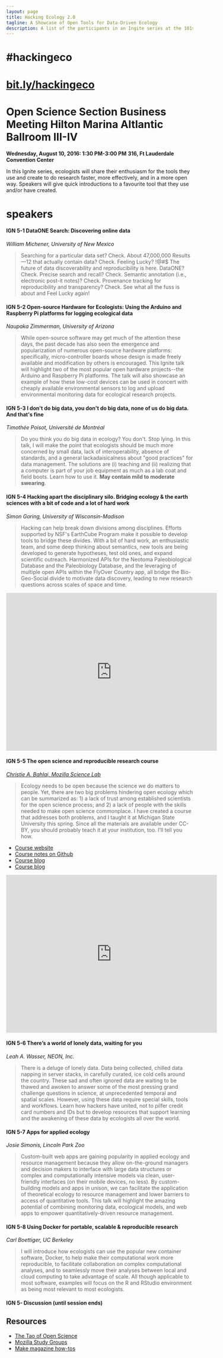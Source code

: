 ```yaml
---
layout: page
title: Hacking Ecology 2.0
tagline: A Showcase of Open Tools for Data-Driven Ecology
description: A list of the participants in an Ingite series at the 101st Ecological Society of America meeting
---
```


# #hackingeco

# [bit.ly/hackingeco](bit.ly/hackingeco)

# Open Science Section Business Meeting Hilton Marina Altlantic Ballroom III-IV

**Wednesday, August 10, 2016: 1:30 PM-3:00 PM**
**316, Ft Lauderdale Convention Center**


In this Ignite series, ecologists will share their enthusiasm for the tools they use and create to do research faster, more effectively, and in a more open way. Speakers will give quick introductions to a favourite tool that they use and/or have created. 

# speakers

#### IGN 5-1  DataONE Search: Discovering online data
_William Michener, University of New Mexico_

>Searching for a particular data set? Check. About 47,000,000 Results—12 that actually contain data? Check. Feeling Lucky? !@#$ The future of data discoverability and reproducibility is here.  DataONE? Check. Precise search and recall? Check. Semantic annotation (i.e., electronic post-it notes)? Check. Provenance tracking for reproducibility and transparency? Check. See what all the fuss is about and Feel Lucky again! 


#### IGN 5-2  Open-source Hardware for Ecologists: Using the Arduino and Raspberry Pi platforms for logging ecological data
_Naupaka Zimmerman, University of Arizona_

>While open-source software may get much of the attention these days, the past decade has also seen the emergence and popularization of numerous open-source hardware platforms: specifically, micro-controller boards whose design is made freely available and modification by others is encouraged. This Ignite talk will highlight two of the most popular open hardware projects--the Arduino and Raspberry Pi platforms. The talk will also showcase an example of how these low-cost devices can be used in concert with cheaply available environmental sensors to log and upload environmental monitoring data for ecological research projects.

#### IGN 5-3  I don't do big data, you don't do big data, none of us do big data. And that's fine
_Timothée Poisot, Université de Montréal_

>Do you think you do big data in ecology? You don't. Stop lying. In this talk, I will make the point that ecologists should be much more concerned by small data, lack of interoperability, absence of standards, and a general lackadaisicalness about "good practices" for data management. The solutions are (i) teaching and (ii) realizing that a computer is part of your job equipment as much as a lab coat and field boots. Learn how to use it. **May contain mild to moderate swearing**. 

#### IGN 5-4  Hacking apart the disciplinary silo. Bridging ecology & the earth sciences with a bit of code and a lot of hard work
_Simon Goring, University of Wisconsin-Madison_

>Hacking can help break down divisions among disciplines. Efforts supported by NSF's EarthCube Program make it possible to develop tools to bridge these divides. With a bit of hard work, an enthusiastic team, and some deep thinking about semantics, new tools are being developed to generate hypotheses, test old ones, and expand scientific outreach. Harmonized APIs for the Neotoma Paleobiological Database and the Paleobiology Database, and the leveraging of multiple open APIs within the FlyOver Country app, all bridge the Bio-Geo-Social divide to motivate data discovery, leading to new research questions across scales of space and time. 

<iframe src="https://htmlpreview.github.io/?https://github.com/SimonGoring/Hacking_Disciplines-ESA2016_IGN5-4/blob/master/Goring_HackingDisciplines.html#/section" width="568" height="426" frameborder="0"></iframe>


#### IGN 5-5  The open science and reproducible research course
_[Christie A. Bahlai, Mozilla Science Lab](https://sites.google.com/site/cbahlai/)_

>Ecology needs to be open because the science we do matters to people. Yet, there are two big problems hindering open ecology which can be summarized as: 1) a lack of trust among established scientists for the open science process; and 2) a lack of people with the skills needed to make open science commonplace. I have created a course that addresses both problems, and I taught it at Michigan State University this spring. Since all the materials are available under CC-BY, you should probably teach it at your institution, too. I’ll tell you how. 

* [Course website](https://cbahlai.github.io/rqm-template/)
* [Course notes on Github](https://github.com/cbahlai/OSRR_course)
* [Course blog](https://osrrcourse.wordpress.com/)
* [Course blog](https://www.youtube.com/channel/UCIRNOGbri3WwRW17YT0wIwg)

<iframe src="https://widgets.figshare.com/articles/3569316/embed?show_title=1" width="568" height="426" frameborder="0"></iframe>

#### IGN 5-6  There’s a world of lonely data, waiting for you
_Leah A. Wasser, NEON, Inc._

>There is a deluge of lonely data. Data being collected, chilled data napping in server stacks, in carefully curated, ice cold cells around the country. These sad and often ignored data are waiting to be thawed and awoken to answer some of the most pressing grand challenge questions in science, at unprecedented temporal and spatial scales. However, using these data require special skills, tools and workflows. Learn how hackers have united, not to pilfer credit card numbers and IDs but to develop resources that support learning and the awakening of these data by ecologists all over the world. 

#### IGN 5-7  Apps for applied ecology
_Josie Simonis, Lincoln Park Zoo_

>Custom-built web apps are gaining popularity in applied ecology and resource management because they allow on-the-ground managers and decision makers to interface with large data structures or complex and computationally intensive models via clean, user-friendly interfaces (on their mobile devices, no less). By custom-building models and apps in unison, we can facilitate the application of theoretical ecology to resource management and lower barriers to access of quantitative tools. This talk will highlight the amazing potential of combining monitoring data, ecological models, and web apps to empower quantitatively-driven resource management. 

#### IGN 5-8  Using Docker for portable, scalable & reproducible research
_Carl Boettiger, UC Berkeley_

>I will introduce how ecologists can use the popular new container software, Docker, to help make their computational work more reproducible, to facilitate collaboration on complex computational analyses, and to seamlessly move their analyses between local and cloud computing to take advantage of scale.  All though applicable to most software, examples will focus on the R and RStudio environment as being most relevant to most ecologists. 

#### IGN 5-  Discussion (until session ends)

## Resources

* [The Tao of Open Science](http://onlinelibrary.wiley.com/doi/10.1890/ES14-00402.1/abstract)
* [Mozilla Study Groups](https://mozillascience.github.io/studyGroupHandbook/)
* [Make magazine how-tos](http://makezine.com/category/technology/arduino/)

